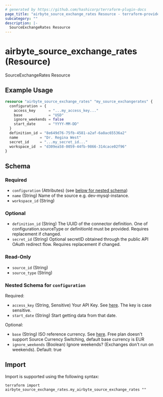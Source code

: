```yaml
---
# generated by https://github.com/hashicorp/terraform-plugin-docs
page_title: "airbyte_source_exchange_rates Resource - terraform-provider-airbyte"
subcategory: ""
description: |-
  SourceExchangeRates Resource
---
```


# airbyte_source_exchange_rates (Resource)

SourceExchangeRates Resource

## Example Usage

```terraform
resource "airbyte_source_exchange_rates" "my_source_exchangerates" {
  configuration = {
    access_key      = "...my_access_key..."
    base            = "USD"
    ignore_weekends = false
    start_date      = "YYYY-MM-DD"
  }
  definition_id = "8e649d76-75fb-4581-a2af-6a8ac65536a2"
  name          = "Dr. Regina West"
  secret_id     = "...my_secret_id..."
  workspace_id  = "d309ea58-0059-44fb-9866-314cace02f96"
}
```

<!-- schema generated by tfplugindocs -->
## Schema

### Required

- `configuration` (Attributes) (see [below for nested schema](#nestedatt--configuration))
- `name` (String) Name of the source e.g. dev-mysql-instance.
- `workspace_id` (String)

### Optional

- `definition_id` (String) The UUID of the connector definition. One of configuration.sourceType or definitionId must be provided. Requires replacement if changed.
- `secret_id` (String) Optional secretID obtained through the public API OAuth redirect flow. Requires replacement if changed.

### Read-Only

- `source_id` (String)
- `source_type` (String)

<a id="nestedatt--configuration"></a>
### Nested Schema for `configuration`

Required:

- `access_key` (String, Sensitive) Your API Key. See <a href="https://apilayer.com/marketplace/exchangerates_data-api">here</a>. The key is case sensitive.
- `start_date` (String) Start getting data from that date.

Optional:

- `base` (String) ISO reference currency. See <a href="https://www.ecb.europa.eu/stats/policy_and_exchange_rates/euro_reference_exchange_rates/html/index.en.html">here</a>. Free plan doesn't support Source Currency Switching, default base currency is EUR
- `ignore_weekends` (Boolean) Ignore weekends? (Exchanges don't run on weekends). Default: true

## Import

Import is supported using the following syntax:

```shell
terraform import airbyte_source_exchange_rates.my_airbyte_source_exchange_rates ""
```
